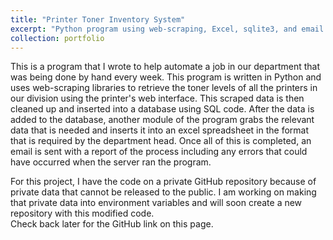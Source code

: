 ```yaml
---
title: "Printer Toner Inventory System"
excerpt: "Python program using web-scraping, Excel, sqlite3, and email libraries."
collection: portfolio
---
```

 
This is a program that I wrote to help automate a job in our department that was being done by hand every week. This program is written in Python and uses web-scraping libraries to retrieve the toner levels of all the printers in our division using the printer's web interface. This scraped data is then cleaned up and inserted into a database using SQL code. After the data is added to the database, another module of the program grabs the relevant data that is needed and inserts it into an excel spreadsheet in the format that is required by the department head. Once all of this is completed, an email is sent with a report of the process including any errors that could have occurred when the server ran the program.

For this project, I have the code on a private GitHub repository because of private data that cannot be released to the public. I am working on making that private data into environment variables and will soon create a new repository with this modified code.   
Check back later for the GitHub link on this page.